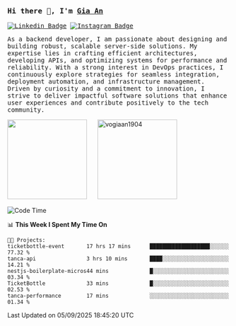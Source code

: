 ### <samp>Hi there 👋, I'm <a href="https://www.linkedin.com/in/vogiaan1904/" target="_blank">Gia An</a></samp>

<samp> [![Linkedin Badge](https://img.shields.io/badge/-LinkedIn-0e76a8?style=flat-square&logo=Linkedin&logoColor=white)](https://linkedin.com/in/vogiaan1904)
[![Instagram Badge](https://img.shields.io/badge/-Instagram-e4405f?style=flat-square&logo=Instagram&logoColor=white)](https://instagram.com/_.ja.ann_/) </samp> 

<samp>As a backend developer, I am passionate about designing and building robust, scalable server-side solutions. My expertise lies in crafting efficient architectures, developing APIs, and optimizing systems for performance and reliability. With a strong interest in DevOps practices, I continuously explore strategies for seamless integration, deployment automation, and infrastructure management. Driven by curiosity and a commitment to innovation, I strive to deliver impactful software solutions that enhance user experiences and contribute positively to the tech community.</samp>



<div>
  <img height="180em" src="https://github-readme-stats.vercel.app/api/top-langs/?username=vogiaan1904&show_icons=true&hide_border=true&layout=compact&langs_count=10&theme=transparent&include_orgs=true"/>
  &nbsp;&nbsp;&nbsp;&nbsp;
  <img height="180em" src="https://github-readme-stats.vercel.app/api?username=vogiaan1904&show_icons=true&hide_border=true&&count_private=true&include_all_commits=true&theme=transparent&locale=en" alt="vogiaan1904" />
</div>






<!--START_SECTION:waka-->
![Code Time](http://img.shields.io/badge/Code%20Time-1%2C409%20hrs%2057%20mins-blue)

📊 **This Week I Spent My Time On** 

```text
🐱‍💻 Projects: 
ticketbottle-event       17 hrs 17 mins      ███████████████████░░░░░░   77.32 % 
tanca-api                3 hrs 10 mins       ████░░░░░░░░░░░░░░░░░░░░░   14.21 % 
nestjs-boilerplate-micros44 mins             █░░░░░░░░░░░░░░░░░░░░░░░░   03.34 % 
TicketBottle             33 mins             █░░░░░░░░░░░░░░░░░░░░░░░░   02.53 % 
tanca-performance        17 mins             ░░░░░░░░░░░░░░░░░░░░░░░░░   01.34 % 
```


 Last Updated on 05/09/2025 18:45:20 UTC
<!--END_SECTION:waka-->
